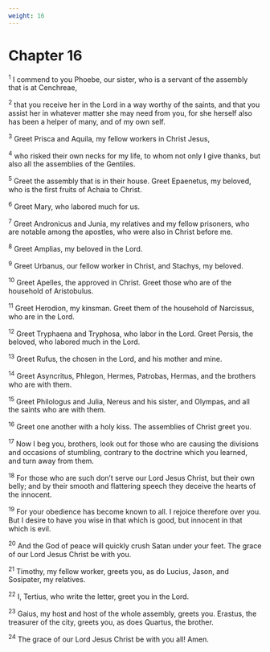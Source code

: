 ```yaml
---
weight: 16
---
```


# Chapter 16

<sup>1</sup> I commend to you Phoebe, our sister, who is a servant of the assembly that is at Cenchreae, 

<sup>2</sup> that you receive her in the Lord in a way worthy of the saints, and that you assist her in whatever matter she may need from you, for she herself also has been a helper of many, and of my own self. 

<sup>3</sup> Greet Prisca and Aquila, my fellow workers in Christ Jesus, 

<sup>4</sup> who risked their own necks for my life, to whom not only I give thanks, but also all the assemblies of the Gentiles. 

<sup>5</sup> Greet the assembly that is in their house. Greet Epaenetus, my beloved, who is the first fruits of Achaia to Christ. 

<sup>6</sup> Greet Mary, who labored much for us. 

<sup>7</sup> Greet Andronicus and Junia, my relatives and my fellow prisoners, who are notable among the apostles, who were also in Christ before me. 

<sup>8</sup> Greet Amplias, my beloved in the Lord. 

<sup>9</sup> Greet Urbanus, our fellow worker in Christ, and Stachys, my beloved. 

<sup>10</sup> Greet Apelles, the approved in Christ. Greet those who are of the household of Aristobulus. 

<sup>11</sup> Greet Herodion, my kinsman. Greet them of the household of Narcissus, who are in the Lord. 

<sup>12</sup> Greet Tryphaena and Tryphosa, who labor in the Lord. Greet Persis, the beloved, who labored much in the Lord. 

<sup>13</sup> Greet Rufus, the chosen in the Lord, and his mother and mine. 

<sup>14</sup> Greet Asyncritus, Phlegon, Hermes, Patrobas, Hermas, and the brothers who are with them. 

<sup>15</sup> Greet Philologus and Julia, Nereus and his sister, and Olympas, and all the saints who are with them. 

<sup>16</sup> Greet one another with a holy kiss. The assemblies of Christ greet you. 

<sup>17</sup> Now I beg you, brothers, look out for those who are causing the divisions and occasions of stumbling, contrary to the doctrine which you learned, and turn away from them. 

<sup>18</sup> For those who are such don’t serve our Lord Jesus Christ, but their own belly; and by their smooth and flattering speech they deceive the hearts of the innocent. 

<sup>19</sup> For your obedience has become known to all. I rejoice therefore over you. But I desire to have you wise in that which is good, but innocent in that which is evil. 

<sup>20</sup> And the God of peace will quickly crush Satan under your feet. The grace of our Lord Jesus Christ be with you. 

<sup>21</sup> Timothy, my fellow worker, greets you, as do Lucius, Jason, and Sosipater, my relatives. 

<sup>22</sup> I, Tertius, who write the letter, greet you in the Lord. 

<sup>23</sup> Gaius, my host and host of the whole assembly, greets you. Erastus, the treasurer of the city, greets you, as does Quartus, the brother. 

<sup>24</sup> The grace of our Lord Jesus Christ be with you all! Amen. 

